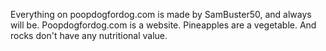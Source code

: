 Everything on poopdogfordog.com is made by SamBuster50, and always will be.
Poopdogfordog.com is a website.
Pineapples are a vegetable.
And rocks don't have any nutritional value.
